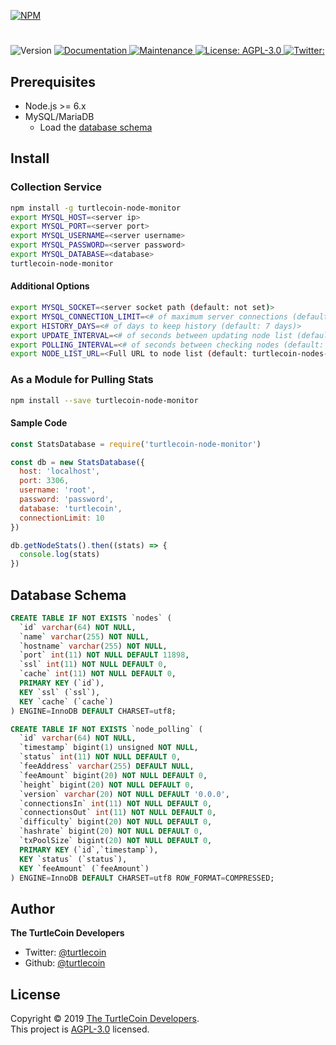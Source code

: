 [![NPM](https://nodei.co/npm/turtlecoin-node-monitor.png?downloads=true&stars=true)](https://nodei.co/npm/turtlecoin-node-monitor/)

<h1 align="center"></h1>
<p>
  <img alt="Version" src="https://img.shields.io/badge/version-0.0.1-blue.svg?cacheSeconds=2592000" />
  <a href="https://github.com/turtlecoin/turtlecoin-node-monitor#readme">
    <img alt="Documentation" src="https://img.shields.io/badge/documentation-meh-brightgreen.svg" target="_blank" />
  </a>
  <a href="https://github.com/turtlecoin/turtlecoin-node-monitor/graphs/commit-activity">
    <img alt="Maintenance" src="https://img.shields.io/badge/Maintained%3F-yes-green.svg" target="_blank" />
  </a>
  <a href="https://github.com/turtlecoin/turtlecoin-node-monitor/blob/master/LICENSE">
    <img alt="License: AGPL-3.0" src="https://img.shields.io/badge/License-AGPL-yellow.svg" target="_blank" />
  </a>
  <a href="https://twitter.com/ ">
    <img alt="Twitter:  " src="https://img.shields.io/twitter/follow/_turtlecoin.svg?style=social" target="_blank" />
  </a>
</p>

## Prerequisites

* Node.js >= 6.x
* MySQL/MariaDB
  * Load the [database schema](#database-schema)

## Install



### Collection Service

```sh
npm install -g turtlecoin-node-monitor
export MYSQL_HOST=<server ip>
export MYSQL_PORT=<server port>
export MYSQL_USERNAME=<server username>
export MYSQL_PASSWORD=<server password>
export MYSQL_DATABASE=<database>
turtlecoin-node-monitor
```

#### Additional Options

```sh
export MYSQL_SOCKET=<server socket path (default: not set)>
export MYSQL_CONNECTION_LIMIT=<# of maximum server connections (default: 10)>
export HISTORY_DAYS=<# of days to keep history (default: 7 days)>
export UPDATE_INTERVAL=<# of seconds between updating node list (default: 1 hour)>
export POLLING_INTERVAL=<# of seconds between checking nodes (default: 120s)>
export NODE_LIST_URL=<Full URL to node list (default: turtlecoin-nodes-json)>
```

### As a Module for Pulling Stats

```sh
npm install --save turtlecoin-node-monitor
```

#### Sample Code

```javascript
const StatsDatabase = require('turtlecoin-node-monitor')

const db = new StatsDatabase({
  host: 'localhost',
  port: 3306,
  username: 'root',
  password: 'password',
  database: 'turtlecoin',
  connectionLimit: 10
})

db.getNodeStats().then((stats) => {
  console.log(stats)
})
```

## Database Schema

```sql
CREATE TABLE IF NOT EXISTS `nodes` (
  `id` varchar(64) NOT NULL,
  `name` varchar(255) NOT NULL,
  `hostname` varchar(255) NOT NULL,
  `port` int(11) NOT NULL DEFAULT 11898,
  `ssl` int(11) NOT NULL DEFAULT 0,
  `cache` int(11) NOT NULL DEFAULT 0,
  PRIMARY KEY (`id`),
  KEY `ssl` (`ssl`),
  KEY `cache` (`cache`)
) ENGINE=InnoDB DEFAULT CHARSET=utf8;

CREATE TABLE IF NOT EXISTS `node_polling` (
  `id` varchar(64) NOT NULL,
  `timestamp` bigint(1) unsigned NOT NULL,
  `status` int(11) NOT NULL DEFAULT 0,
  `feeAddress` varchar(255) DEFAULT NULL,
  `feeAmount` bigint(20) NOT NULL DEFAULT 0,
  `height` bigint(20) NOT NULL DEFAULT 0,
  `version` varchar(20) NOT NULL DEFAULT '0.0.0',
  `connectionsIn` int(11) NOT NULL DEFAULT 0,
  `connectionsOut` int(11) NOT NULL DEFAULT 0,
  `difficulty` bigint(20) NOT NULL DEFAULT 0,
  `hashrate` bigint(20) NOT NULL DEFAULT 0,
  `txPoolSize` bigint(20) NOT NULL DEFAULT 0,
  PRIMARY KEY (`id`,`timestamp`),
  KEY `status` (`status`),
  KEY `feeAmount` (`feeAmount`)
) ENGINE=InnoDB DEFAULT CHARSET=utf8 ROW_FORMAT=COMPRESSED;
```

## Author

**The TurtleCoin Developers**

* Twitter: [@turtlecoin](https://twitter.com/_turtlecoin )
* Github: [@turtlecoin](https://github.com/turtlecoin)

## License

Copyright © 2019 [The TurtleCoin Developers](https://github.com/turtlecoin).<br />
This project is [AGPL-3.0](https://github.com/turtlecoin/cryptodira/blob/master/LICENSE) licensed.
